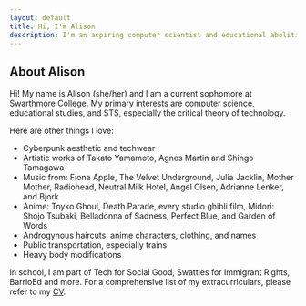 ```yaml
---
layout: default
title: Hi, I'm Alison
description: I'm an aspiring computer scientist and educational abolitionist
---
```


## About Alison

Hi! My name is Alison (she/her) and I am a current sophomore at Swarthmore College. My primary interests are computer science, educational studies, and STS, especially the critical theory of technology.

Here are other things I love:

*  Cyberpunk aesthetic and techwear
*  Artistic works of Takato Yamamoto, Agnes Martin and Shingo Tamagawa
*  Music from: Fiona Apple, The Velvet Underground, Julia Jacklin, Mother Mother, Radiohead, Neutral Milk Hotel, Angel Olsen, Adrianne Lenker, and Bjork
*  Anime: Toyko Ghoul, Death Parade, every studio ghibli film, Midori: Shojo Tsubaki, Belladonna of Sadness, Perfect Blue, and Garden of Words
*  Androgynous haircuts, anime characters, clothing, and names
*  Public transportation, especially trains
*  Heavy body modifications

In school, I am part of Tech for Social Good, Swatties for Immigrant Rights, BarrioEd and more. For a comprehensive list of my extracurriculars, please refer to my [CV](./cv.html).
